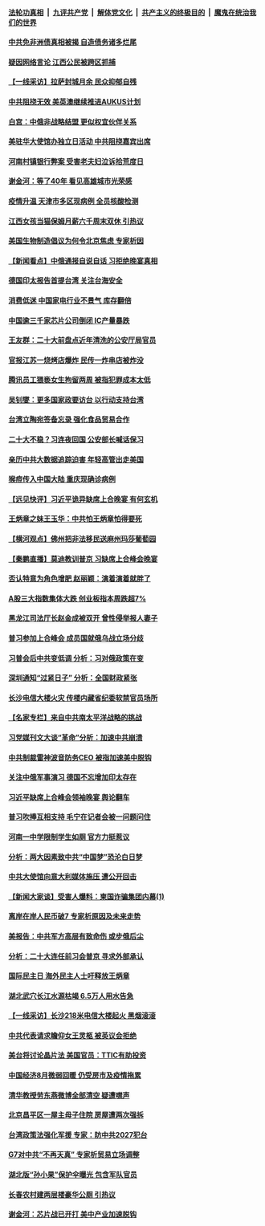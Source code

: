####  [法轮功真相](../../../../basic/blob/master/README.md?t=09180302) &nbsp;|&nbsp; [九评共产党](../../../../9ping.md/blob/master/README.md?t=09180302) &nbsp;|&nbsp; [解体党文化](../../../../jtdwh.md/blob/master/README.md?t=09180302)  &nbsp;|&nbsp; [共产主义的终极目的](../../../../gczydzjmd.md/blob/master/README.md?t=09180302) &nbsp;|&nbsp; [魔鬼在统治我们的世界](../../../../mgztzwmdsj.md/blob/master/README.md?t=09180302) 

#### [中共免非洲债真相被揭 自造债务诸多烂尾](../pages/nsc413/n13827267.md?t=09180302) 

#### [疑因网络言论 江西公民被跨区抓捕](../pages/nsc413/n13827298.md?t=09180302) 

#### [【一线采访】拉萨封城月余 民众抑郁自残](../pages/nsc413/n13827096.md?t=09180302) 

#### [中共阻挠无效 美英澳继续推进AUKUS计划](../pages/nsc413/n13827163.md?t=09180302) 

#### [白宫：中俄非战略结盟 更似权宜伙伴关系](../pages/nsc413/n13827239.md?t=09180302) 

#### [美驻华大使馆办独立日活动 中共阻挠嘉宾出席](../pages/nsc413/n13827240.md?t=09180302) 

#### [河南村镇银行弊案 受害老夫妇泣诉拾荒度日](../pages/nsc413/n13827124.md?t=09180302) 

#### [谢金河：等了40年 看见高雄城市光荣感](../pages/nsc413/n13827126.md?t=09180302) 

#### [疫情升温 天津市多区现病例 全员核酸检测](../pages/nsc413/n13827063.md?t=09180302) 

#### [江西女孩当猫保姆月薪六千周末双休 引热议](../pages/nsc413/n13827071.md?t=09180302) 

#### [美国生物制造倡议为何令北京焦虑 专家析因](../pages/nsc413/n13827066.md?t=09180302) 

#### [【新闻看点】中俄通报自说自话 习拒绝晚宴真相](../pages/nsc413/n13826878.md?t=09180302) 

#### [德国印太报告首提台湾 关注台海安全](../pages/nsc413/n13827064.md?t=09180302) 

#### [消费低迷 中国家电行业不景气 库存翻倍](../pages/nsc413/n13826996.md?t=09180302) 

#### [中国逾三千家芯片公司倒闭 IC产量暴跌](../pages/nsc413/n13827065.md?t=09180302) 

#### [王友群：二十大前盘点近年清洗的公安厅局官员](../pages/nsc413/n13826943.md?t=09180302) 

#### [官报江苏一烧烤店爆炸 民传一炸串店被炸没](../pages/nsc413/n13827054.md?t=09180302) 

#### [腾讯员工猥亵女生拘留两周 被指犯罪成本太低](../pages/nsc413/n13826988.md?t=09180302) 

#### [吴钊燮：更多国家政要访台 以行动支持台湾](../pages/nsc413/n13827016.md?t=09180302) 

#### [台湾立陶宛签备忘录 强化食品贸易合作](../pages/nsc413/n13826997.md?t=09180302) 

#### [二十大不稳？习连夜回国 公安部长喊话保习](../pages/nsc413/n13826967.md?t=09180302) 

#### [亲历中共大数据追踪迫害 年轻高管出走美国](../pages/nsc413/n13826859.md?t=09180302) 

#### [猴痘传入中国大陆 重庆现确诊病例](../pages/nsc413/n13826964.md?t=09180302) 

#### [【远见快评】习近平诡异缺席上合晚宴 有何玄机](../pages/nsc413/n13826882.md?t=09180302) 

#### [王炳章之妹王玉华：中共怕王炳章怕得要死](../pages/nsc413/n13826911.md?t=09180302) 

#### [【横河观点】佛州把非法移民送麻州玛莎葡萄园](../pages/nsc413/n13826879.md?t=09180302) 

#### [【秦鹏直播】莫迪教训普京 习缺席上合峰会晚宴](../pages/nsc413/n13826869.md?t=09180302) 

#### [否认特意为角色增肥 赵丽颖：演着演着就胖了](../pages/nsc413/n13826825.md?t=09180302) 

#### [A股三大指数集体大跌 创业板指本周跌超7%](../pages/nsc413/n13826865.md?t=09180302) 

#### [黑龙江司法厅长赵金成被双开 曾性侵举报人妻子](../pages/nsc413/n13826856.md?t=09180302) 

#### [普习参加上合峰会 成员国就俄乌战立场分歧](../pages/nsc413/n13826831.md?t=09180302) 

#### [习普会后中共变低调 分析：习对俄政策在变](../pages/nsc413/n13826738.md?t=09180302) 

#### [深圳通知“过紧日子” 分析：全国财政紧张](../pages/nsc413/n13826731.md?t=09180302) 

#### [长沙电信大楼火灾 传楼内藏省纪委软禁官员场所](../pages/nsc413/n13826830.md?t=09180302) 

#### [【名家专栏】来自中共南太平洋战略的挑战](../pages/nsc413/n13826594.md?t=09180302) 

#### [习党媒刊文大谈“革命”分析：加速中共崩溃](../pages/nsc413/n13826493.md?t=09180302) 

#### [中共制裁雷神波音防务CEO 被指加速美中脱钩](../pages/nsc413/n13826736.md?t=09180302) 

#### [关注中俄军事演习 德国不忘增加印太存在](../pages/nsc413/n13826737.md?t=09180302) 

#### [习近平缺席上合峰会领袖晚宴 舆论翻车](../pages/nsc413/n13826772.md?t=09180302) 

#### [普习吹捧互相支持 毛宁在记者会被一问题问住](../pages/nsc413/n13826785.md?t=09180302) 

#### [河南一中学限制学生如厕 官方力挺惹议](../pages/nsc413/n13826501.md?t=09180302) 

#### [分析：两大因素致中共“中国梦”恐沦白日梦](../pages/nsc413/n13826454.md?t=09180302) 

#### [中共大使馆向意大利媒体施压 遭公开回击](../pages/nsc413/n13826038.md?t=09180302) 

#### [【新闻大家谈】受害人爆料：柬国诈骗集团内幕(1)](../pages/nsc413/n13826298.md?t=09180302) 

#### [离岸在岸人民币破7 专家析原因及未来走势](../pages/nsc413/n13826584.md?t=09180302) 

#### [美报告：中共军方高层有致命伤 或步俄后尘](../pages/nsc413/n13826589.md?t=09180302) 

#### [分析：二十大连任前习会普京 寻求外部承认](../pages/nsc413/n13826431.md?t=09180302) 

#### [国际民主日 海外民主人士吁释放王炳章](../pages/nsc413/n13826558.md?t=09180302) 

#### [湖北武穴长江水源枯竭 6.5万人用水告急](../pages/nsc413/n13826446.md?t=09180302) 

#### [【一线采访】长沙218米电信大楼起火 黑烟滚滚](../pages/nsc413/n13826437.md?t=09180302) 

#### [中共代表请求瞻仰女王灵柩 被英议会拒绝](../pages/nsc413/n13826443.md?t=09180302) 

#### [美台将讨论晶片法 美国官员：TTIC有助投资](../pages/nsc413/n13826435.md?t=09180302) 

#### [中国经济8月微弱回暖 仍受房市及疫情拖累](../pages/nsc413/n13826419.md?t=09180302) 

#### [清华教授劳东燕微博全部清空 疑遭噤声](../pages/nsc413/n13826314.md?t=09180302) 

#### [北京昌平区一屋主母子住院 房屋遭两次强拆](../pages/nsc413/n13826388.md?t=09180302) 

#### [台湾政策法强化军援 专家：防中共2027犯台](../pages/nsc413/n13826368.md?t=09180302) 

#### [G7对中共“不再天真” 专家析贸易立场调整](../pages/nsc413/n13826140.md?t=09180302) 

#### [湖北版“孙小果”保护伞曝光 包含军队官员](../pages/nsc413/n13826249.md?t=09180302) 

#### [长春农村建两层楼豪华公厕 引热议](../pages/nsc413/n13826320.md?t=09180302) 

#### [谢金河：芯片战已开打 美中产业加速脱钩](../pages/nsc413/n13826293.md?t=09180302) 

